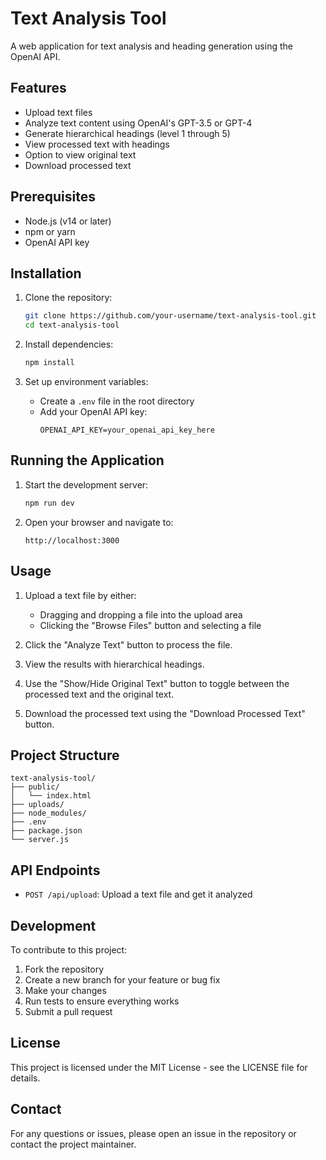 # Text Analysis Tool

A web application for text analysis and heading generation using the OpenAI API.

## Features

- Upload text files
- Analyze text content using OpenAI's GPT-3.5 or GPT-4
- Generate hierarchical headings (level 1 through 5)
- View processed text with headings
- Option to view original text
- Download processed text

## Prerequisites

- Node.js (v14 or later)
- npm or yarn
- OpenAI API key

## Installation

1. Clone the repository:
   ```bash
   git clone https://github.com/your-username/text-analysis-tool.git
   cd text-analysis-tool
   ```

2. Install dependencies:
   ```bash
   npm install
   ```

3. Set up environment variables:
   - Create a `.env` file in the root directory
   - Add your OpenAI API key:
     ```
     OPENAI_API_KEY=your_openai_api_key_here
     ```

## Running the Application

1. Start the development server:
   ```bash
   npm run dev
   ```

2. Open your browser and navigate to:
   ```
   http://localhost:3000
   ```

## Usage

1. Upload a text file by either:
   - Dragging and dropping a file into the upload area
   - Clicking the "Browse Files" button and selecting a file

2. Click the "Analyze Text" button to process the file.

3. View the results with hierarchical headings.

4. Use the "Show/Hide Original Text" button to toggle between the processed text and the original text.

5. Download the processed text using the "Download Processed Text" button.

## Project Structure

```
text-analysis-tool/
├── public/
│   └── index.html
├── uploads/
├── node_modules/
├── .env
├── package.json
└── server.js
```

## API Endpoints

- `POST /api/upload`: Upload a text file and get it analyzed

## Development

To contribute to this project:

1. Fork the repository
2. Create a new branch for your feature or bug fix
3. Make your changes
4. Run tests to ensure everything works
5. Submit a pull request

## License

This project is licensed under the MIT License - see the LICENSE file for details.

## Contact

For any questions or issues, please open an issue in the repository or contact the project maintainer.